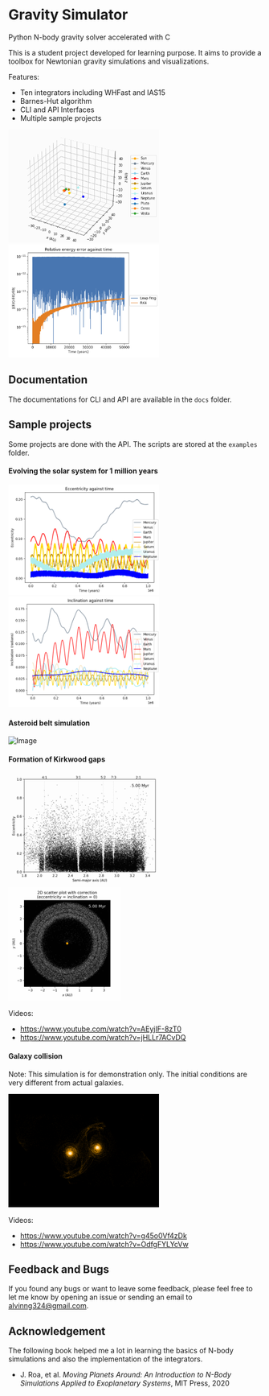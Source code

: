 # Gravity Simulator
Python N-body gravity solver accelerated with C

This is a student project developed for learning purpose.
It aims to provide a toolbox for Newtonian gravity simulations and visualizations.

Features:
* Ten integrators including WHFast and IAS15
* Barnes-Hut algorithm
* CLI and API Interfaces
* Multiple sample projects

<img src="./examples/media/solar_plus_3d.gif" alt="Image" width="300">
<img src="./examples/media/rel_energy.png" alt="Image" width="300">

## Documentation
The documentations for CLI and API are available in the `docs` folder.

## Sample projects

Some projects are done with the API. The scripts are stored at the `examples` folder.

#### Evolving the solar system for 1 million years

<img src="./examples/media/eccentricity.png" alt="Image" width="300">
<img src="./examples/media/inclination.png" alt="Image" width="300">

#### Asteroid belt simulation

<img src="./examples/media/asteroid_belt.gif" alt="Image" width="300">

#### Formation of Kirkwood gaps

<img src="./examples/media/Kirkwood_gap_semi_major_axes.png" alt="Image" width="300">
<img src="./examples/media/Kirkwood_gap_visualization.png" alt="Image" width="225">

Videos:
* https://www.youtube.com/watch?v=AEyjIF-8zT0
* https://www.youtube.com/watch?v=jHLLr7ACvDQ

#### Galaxy collision
Note: This simulation is for demonstration only. The initial conditions are very different from actual galaxies.

<img src="./examples/media/galaxy_collision.png" alt="Image" width="300">

Videos:
* https://www.youtube.com/watch?v=g45o0Vf4zDk
* https://www.youtube.com/watch?v=OdfgFYLYcVw

## Feedback and Bugs
If you found any bugs or want to leave some feedback, please feel free to let me know by opening an issue or sending an email to alvinng324@gmail.com.

## Acknowledgement
The following book helped me a lot in learning the basics of N-body simulations and also
the implementation of the integrators.
* J. Roa, et al. *Moving Planets Around: An Introduction to N-Body Simulations Applied to Exoplanetary Systems*, MIT Press, 2020